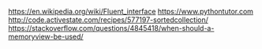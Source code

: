 
https://en.wikipedia.org/wiki/Fluent_interface
https://www.pythontutor.com 
http://code.activestate.com/recipes/577197-sortedcollection/
https://stackoverflow.com/questions/4845418/when-should-a-memoryview-be-used/